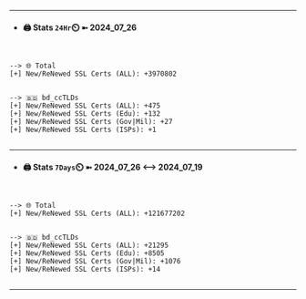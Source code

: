 

---
- #### 🖨️ **Stats** `24Hr`⏲️ ➼ 2024_07_26
```console


--> 🌐 Total
[+] New/ReNewed SSL Certs (ALL): +3970802


--> 🇧🇩 bd_ccTLDs
[+] New/ReNewed SSL Certs (ALL): +475
[+] New/ReNewed SSL Certs (Edu): +132
[+] New/ReNewed SSL Certs (Gov|Mil): +27
[+] New/ReNewed SSL Certs (ISPs): +1


```

---
- #### 🖨️ **Stats** `7Days`⏲️ ➼ 2024_07_26 <--> 2024_07_19
```console


--> 🌐 Total
[+] New/ReNewed SSL Certs (ALL): +121677202


--> 🇧🇩 bd_ccTLDs
[+] New/ReNewed SSL Certs (ALL): +21295
[+] New/ReNewed SSL Certs (Edu): +8505
[+] New/ReNewed SSL Certs (Gov|Mil): +1076
[+] New/ReNewed SSL Certs (ISPs): +14


```

---

